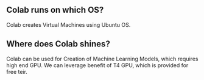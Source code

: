 ## Colab runs on which OS?
Colab creates Virtual Machines using Ubuntu OS.

## Where does Colab shines?
Colab can be used for Creation of Machine Learning Models, which requires high end GPU. We can leverage benefit of T4 GPU, which is provided for free teir.

